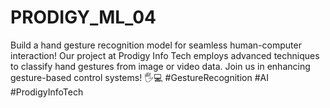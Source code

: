 # PRODIGY_ML_04
Build a hand gesture recognition model for seamless human-computer interaction! Our project at Prodigy Info Tech employs advanced techniques to classify hand gestures from image or video data. Join us in enhancing gesture-based control systems! 🖐️💻 #GestureRecognition #AI #ProdigyInfoTech
